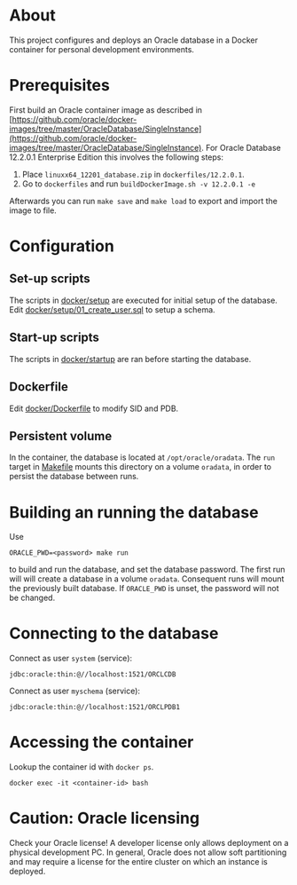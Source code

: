 # About

This project configures and deploys an Oracle database in a Docker container for personal development environments.

# Prerequisites

First build an Oracle container image as described in [https://github.com/oracle/docker-images/tree/master/OracleDatabase/SingleInstance](https://github.com/oracle/docker-images/tree/master/OracleDatabase/SingleInstance). For Oracle Database 12.2.0.1 Enterprise Edition
this involves the following steps:

1. Place `linuxx64_12201_database.zip` in `dockerfiles/12.2.0.1`.
2. Go to `dockerfiles` and run `buildDockerImage.sh -v 12.2.0.1 -e`

Afterwards you can run `make save` and `make load` to export and import the image to file.

# Configuration

## Set-up scripts

The scripts in [docker/setup](docker/setup) are executed for initial setup of the database.
Edit [docker/setup/01\_create\_user.sql](docker/setup/01_create_user.sql) to setup a schema.

## Start-up scripts

The scripts in [docker/startup](docker/startup) are ran before starting the database.

## Dockerfile

Edit [docker/Dockerfile](docker/Dockerfile) to modify SID and PDB.

## Persistent volume

In the container, the database is located at `/opt/oracle/oradata`. The `run`
target in [Makefile](Makefile) mounts this directory on a volume `oradata`, in
order to persist the database between runs.

# Building an running the database

Use

    ORACLE_PWD=<password> make run
    
to build and run the database, and set the database password.  The first run
will will create a database in a volume `oradata`. Consequent runs will mount
the previously built database. If `ORACLE_PWD` is unset, the password will
not be changed.

# Connecting to the database

Connect as user `system` (service):

	jdbc:oracle:thin:@//localhost:1521/ORCLCDB

Connect as user `myschema` (service):

	jdbc:oracle:thin:@//localhost:1521/ORCLPDB1

# Accessing the container

Lookup the container id with `docker ps`.

    docker exec -it <container-id> bash

# Caution: Oracle licensing

Check your Oracle license! A developer license only allows deployment on a
physical development PC.  In general, Oracle does not allow soft partitioning
and may require a license for the entire cluster on which an instance is deployed.
